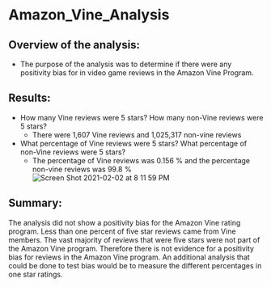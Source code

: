 # Amazon_Vine_Analysis

## Overview of the analysis: 

- The purpose of the analysis was to determine if there were any positivity bias for in video game reviews in the Amazon Vine Program. 

## Results: 

- How many Vine reviews were 5 stars? How many non-Vine reviews were 5 stars?
  - There were 1,607 Vine reviews and 1,025,317 non-vine reviews 
- What percentage of Vine reviews were 5 stars? What percentage of non-Vine reviews were 5 stars?
  - The percentage of Vine reviews was 0.156 % and the percentage non-vine reviews was 99.8 %
  ![Screen Shot 2021-02-02 at 8 11 59 PM](https://user-images.githubusercontent.com/16258584/106694109-7e68cb80-659d-11eb-8108-52b6ed3c0c63.png)
## Summary: 

The analysis did not show a positivity bias for the Amazon Vine rating program. Less than one percent of five star reviews came from Vine members. The vast majority of reviews that were five stars were not part of the Amazon Vine program. Therefore there is not evidence for a positivity bias for reviews in the Amazon Vine program. An additional analysis that could be done to test bias would be to measure the different percentages in one star ratings. 
